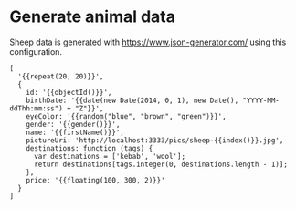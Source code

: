 # Generate animal data

Sheep data is generated with https://www.json-generator.com/ using this configuration.

```
[
  '{{repeat(20, 20)}}',
  {
    id: '{{objectId()}}',
    birthDate: '{{date(new Date(2014, 0, 1), new Date(), "YYYY-MM-ddThh:mm:ss") + "Z"}}',
    eyeColor: '{{random("blue", "brown", "green")}}',
    gender: '{{gender()}}',
    name: '{{firstName()}}',
    pictureUri: 'http://localhost:3333/pics/sheep-{{index()}}.jpg',
    destinations: function (tags) {
      var destinations = ['kebab', 'wool'];
      return destinations[tags.integer(0, destinations.length - 1)];
    },
    price: '{{floating(100, 300, 2)}}'
  }
]
```
